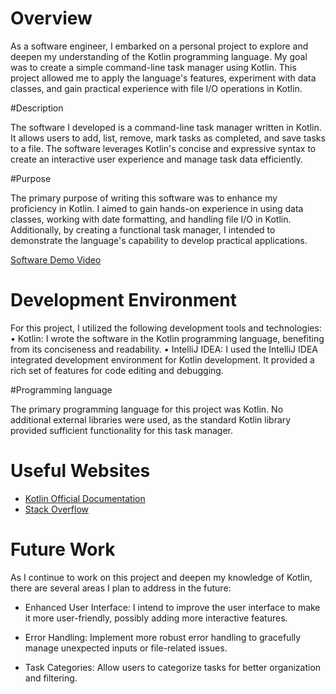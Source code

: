  # Overview

As a software engineer, I embarked on a personal project to explore and deepen my understanding of the Kotlin programming language. My goal was to create a simple command-line task manager using Kotlin. This project allowed me to apply the language's features, experiment with data classes, and gain practical experience with file I/O operations in Kotlin.

#Description  

The software I developed is a command-line task manager written in Kotlin. It allows users to add, list, remove, mark tasks as completed, and save tasks to a file. The software leverages Kotlin's concise and expressive syntax to create an interactive user experience and manage task data efficiently.  

#Purpose  

The primary purpose of writing this software was to enhance my proficiency in Kotlin. I aimed to gain hands-on experience in using data classes, working with date formatting, and handling file I/O in Kotlin. Additionally, by creating a functional task manager, I intended to demonstrate the language's capability to develop practical applications.


[Software Demo Video](https://youtu.be/LQLDax36D-I)

# Development Environment

For this project, I utilized the following development tools and technologies:
•	Kotlin: I wrote the software in the Kotlin programming language, benefiting from its conciseness and readability.
•	IntelliJ IDEA: I used the IntelliJ IDEA integrated development environment for Kotlin development. It provided a rich set of features for code editing and debugging.

#Programming language 
 
The primary programming language for this project was Kotlin. No additional external libraries were used, as the standard Kotlin library provided sufficient functionality for this task manager.

# Useful Websites
- [Kotlin Official Documentation]( https://kotlinlang.org/docs/home.html)
- [Stack Overflow]( https://stackoverflow.com/)

# Future Work

As I continue to work on this project and deepen my knowledge of Kotlin, there are several areas I plan to address in the future: 

- Enhanced User Interface: I intend to improve the user interface to make it more user-friendly, possibly adding more interactive features.

- Error Handling: Implement more robust error handling to gracefully manage unexpected inputs or file-related issues.  

- Task Categories: Allow users to categorize tasks for better organization and filtering.
